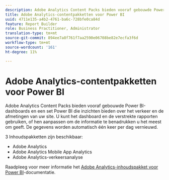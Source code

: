 ```yaml
---
description: Adobe Analytics Content Packs bieden vooraf gebouwde Power BI-dashboards en een set Power BI die inzichten bieden over het verkeer en de afmetingen van uw site. U kunt het dashboard en de verstrekte rapporten gebruiken, of hen aanpassen om de informatie te benadrukken u het meest om geeft. De gegevens worden automatisch één keer per dag vernieuwd.
title: Adobe Analytics-contentpakketten voor Power BI
uuid: 4711e135-a4b2-4761-ba6c-728bfe0ca84d
feature: Report Builder
role: Business Practitioner, Administrator
translation-type: tm+mt
source-git-commit: 894ee7a8f761f7aa2590e06708be82e7ecfa3f6d
workflow-type: tm+mt
source-wordcount: '161'
ht-degree: 11%

---
```



# Adobe Analytics-contentpakketten voor Power BI

Adobe Analytics Content Packs bieden vooraf gebouwde Power BI-dashboards en een set Power BI die inzichten bieden over het verkeer en de afmetingen van uw site. U kunt het dashboard en de verstrekte rapporten gebruiken, of hen aanpassen om de informatie te benadrukken u het meest om geeft. De gegevens worden automatisch één keer per dag vernieuwd.

3 Inhoudspakketten zijn beschikbaar:

* Adobe Analytics
* Adobe Analytics Mobile App Analytics
* Adobe Analytics-verkeersanalyse

Raadpleeg voor meer informatie het [Adobe Analytics-inhoudspakket voor Power BI](https://powerbi.microsoft.com/en-us/documentation/powerbi-content-pack-adobe-analytics/)-documentatie.

